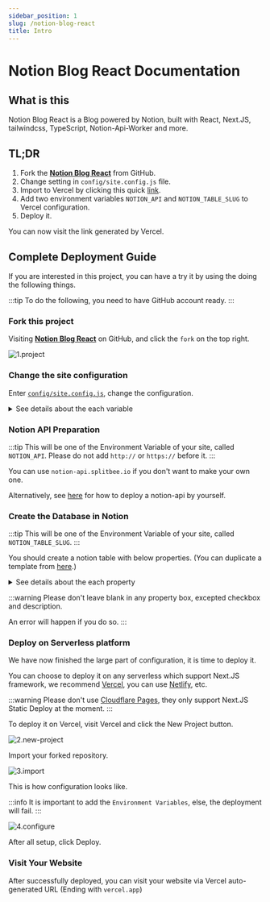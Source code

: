 ```yaml
---
sidebar_position: 1
slug: /notion-blog-react
title: Intro
---
```


# Notion Blog React Documentation

## What is this

Notion Blog React is a Blog powered by Notion, built with React, Next.JS, tailwindcss, TypeScript, Notion-Api-Worker and more.

## TL;DR

1. Fork the [**Notion Blog React**](https://github.com/Harry-Yep/Notion-Blog-React) from GitHub.
2. Change setting in `config/site.config.js` file.
3. Import to Vercel by clicking this quick [link](https://vercel.com/new/git/external?repository-url=https%3A%2F%2Fgithub.com%2FHarry-Yep%2FNotion-Blog-React).
4. Add two environment variables `NOTION_API` and `NOTION_TABLE_SLUG` to Vercel configuration.
5. Deploy it.

You can now visit the link generated by Vercel.

## Complete Deployment Guide

If you are interested in this project, you can have a try it by using the doing the following things.

:::tip
To do the following, you need to have GitHub account ready.
:::

### Fork this project

Visiting [**Notion Blog React**](https://github.com/Harry-Yep/Notion-Blog-React) on GitHub, and click the `fork` on the top right.

![1.project](/docs/notion-blog-react/intro/1.project.png)

### Change the site configuration

Enter [`config/site.config.js`](https://github.com/Harry-Yep/Notion-Blog-React/blob/main/config/site.config.js), change the configuration.

<details>
  <summary>See details about the each variable</summary>

```js
module.exports = {
    global: {
        author: 'Harry Yep', // The Blog author
        site: {
            name: 'Notion Blog React Example', // The Blog title
            description: 'Blog built with Notion, React, Next.js, tailwindcss, TypeScript, Notion-Api-Worker and more.', // The Blog description
            url: 'https://react-notion-blog.demo.harisfox.com/', // The blog URL
            banner_img: `https://cdn.harrly.com/project/GitHub/Notion-Blog-React/img/Notion-Blog-React.Banner.png`, // The Blog Open Graph image
            language: [
                // The supported language of the Blog (Not recommand to change, only support **简体中文** and **British England** so far)
                {
                    name: 'British English', // The language name (Default is **British English**)
                    code: 'en-GB', // The language code, this is related the URL you visited. For example, `blog.example.com/zh-CN` stand for **简体中文** of the blog.
                },
                {
                    name: 'Simplified Chinese',
                    code: 'zh-CN',
                },
            ],
        },
        content: {
            header: {
                description: `...`, // The description of the Blog, which will be shown on the header of the page. JSX supported.
                image_url: 'https://cdn.harrly.com/global/assets/icon/android-chrome-192x192.png', // The header image
            },
            license: {
                name: 'CC BY-NC-SA 4.0', // The License Name
                url: 'https://creativecommons.org/licenses/by-nc-sa/4.0/', // The License agreement URL
            },
        },
        analytics: {
            google: '', // The Google Analytics UA Code
            splitbee: 'O1KKIQNSGP18', // The Splitbee Analytics Code
        },
    },
};
```

</details>

### Notion API Preparation

:::tip
This will be one of the Environment Variable of your site, called `NOTION_API`. Please do not add `http://` or `https://` before it.
:::

You can use `notion-api.splitbee.io` if you don't want to make your own one.

Alternatively, see [here](https://github.com/splitbee/notion-api-worker) for how to deploy a notion-api by yourself.

### Create the Database in Notion

:::tip
This will be one of the Environment Variable of your site, called `NOTION_TABLE_SLUG`.
:::

You should create a notion table with below properties. (You can duplicate a template from [here](https://harrly.notion.site/2f01c9cec94d4925b2e9aec68b0e850b).)

<details>
  <summary>See details about the each property</summary>

```
title: Title
tag: Multi-select
published: Checkbox
date: Date
slug: Text
author: Person
description: Text
```

</details>

:::warning
Please don't leave blank in any property box, excepted checkbox and description.

An error will happen if you do so.
:::

### Deploy on Serverless platform

We have now finished the large part of configuration, it is time to deploy it.

You can choose to deploy it on any serverless which support Next.JS framework, we recommend [Vercel](https://vercel.com), you can use [Netlify](https://www.netlify.com/), etc.

:::warning
Please don't use [Cloudflare Pages](https://pages.cloudflare.com/), they only support Next.JS Static Deploy at the moment.
:::

To deploy it on Vercel, visit Vercel and click the New Project button.

![2.new-project](/docs/notion-blog-react/intro/2.new-project.png)

Import your forked repository.

![3.import](/docs/notion-blog-react/intro/3.import.png)

This is how configuration looks like.

:::info
It is important to add the `Environment Variables`, else, the deployment will fail.
:::

![4.configure](/docs/notion-blog-react/intro/4.configure.png)

After all setup, click Deploy.

### Visit Your Website

After successfully deployed, you can visit your website via Vercel auto-generated URL (Ending with `vercel.app`)
